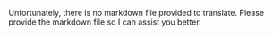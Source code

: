 Unfortunately, there is no markdown file provided to translate. Please provide the markdown file so I can assist you better.
